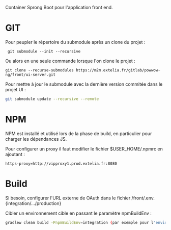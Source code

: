Container Sprong Boot pour l'application front end.

# GIT

Pour peupler le répertoire du submodule après un clone du projet :

```
 git submodule --init --recursive
```

Ou alors en une seule commande lorsque l'on clone le projet :

```
git clone --recurse-submodules https://m2m.extelia.fr/gitlab/powwow-ng/front/ui-server.git
```

Pour mettre à jour le submodule avec la dernière version commitée dans le projet UI :

```bash
git submodule update --recursive --remote
```

# NPM

NPM est installé et utilisé lors de la phase de build, en particulier pour charger les dépendances JS.

Pour configurer un proxy il faut modifier le fichier $USER_HOME/.npmrc en ajoutant :

```
https-proxy=http://vipproxy1.prod.extelia.fr:8080
```
 

# Build

Si besoin, configurer l'URL externe de OAuth dans le fichier /front/.env.{integration/.../production}

Cibler un environnement cible en passant le paramètre npmBuildEnv :

```bash
gradlew clean build -PnpmBuildEnv=integration (par exemple pour l'environnement d'intégration)
```


